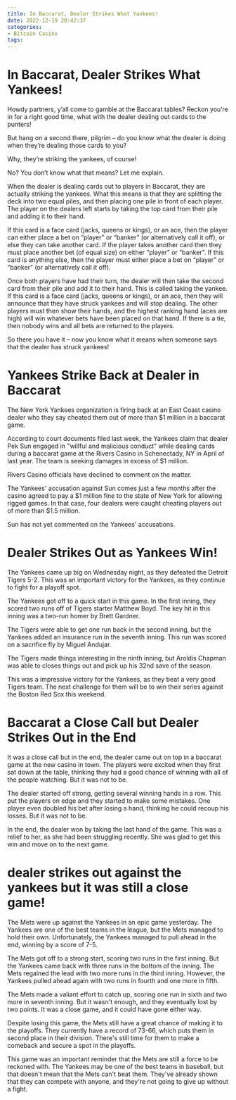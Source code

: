```yaml
---
title: In Baccarat, Dealer Strikes What Yankees!
date: 2022-12-19 20:42:37
categories:
- Bitcoin Casino
tags:
---
```



#  In Baccarat, Dealer Strikes What Yankees!

Howdy partners, y’all come to gamble at the Baccarat tables? Reckon you’re in for a right good time, what with the dealer dealing out cards to the punters!

But hang on a second there, pilgrim – do you know what the dealer is doing when they’re dealing those cards to you?

Why, they’re striking the yankees, of course!

No? You don’t know what that means? Let me explain.

When the dealer is dealing cards out to players in Baccarat, they are actually striking the yankees. What this means is that they are splitting the deck into two equal piles, and then placing one pile in front of each player. The player on the dealers left starts by taking the top card from their pile and adding it to their hand.

If this card is a face card (jacks, queens or kings), or an ace, then the player can either place a bet on “player” or “banker” (or alternatively call it off), or else they can take another card. If the player takes another card then they must place another bet (of equal size) on either “player” or “banker”. If this card is anything else, then the player must either place a bet on “player” or “banker” (or alternatively call it off).

Once both players have had their turn, the dealer will then take the second card from their pile and add it to their hand. This is called taking the yankee. If this card is a face card (jacks, queens or kings), or an ace, then they will announce that they have struck yankees and will stop dealing. The other players must then show their hands, and the highest ranking hand (aces are high) will win whatever bets have been placed on that hand. If there is a tie, then nobody wins and all bets are returned to the players.

So there you have it – now you know what it means when someone says that the dealer has struck yankees!

#  Yankees Strike Back at Dealer in Baccarat

The New York Yankees organization is firing back at an East Coast casino dealer who they say cheated them out of more than $1 million in a baccarat game.

According to court documents filed last week, the Yankees claim that dealer Pek Sun engaged in "willful and malicious conduct" while dealing cards during a baccarat game at the Rivers Casino in Schenectady, NY in April of last year. The team is seeking damages in excess of $1 million.

Rivers Casino officials have declined to comment on the matter.

The Yankees' accusation against Sun comes just a few months after the casino agreed to pay a $1 million fine to the state of New York for allowing rigged games. In that case, four dealers were caught cheating players out of more than $1.5 million.

Sun has not yet commented on the Yankees' accusations.

#  Dealer Strikes Out as Yankees Win!

The Yankees came up big on Wednesday night, as they defeated the Detroit Tigers 5-2. This was an important victory for the Yankees, as they continue to fight for a playoff spot.

The Yankees got off to a quick start in this game. In the first inning, they scored two runs off of Tigers starter Matthew Boyd. The key hit in this inning was a two-run homer by Brett Gardner.

The Tigers were able to get one run back in the second inning, but the Yankees added an insurance run in the seventh inning. This run was scored on a sacrifice fly by Miguel Andujar.

The Tigers made things interesting in the ninth inning, but Aroldis Chapman was able to closes things out and pick up his 32nd save of the season.

This was a impressive victory for the Yankees, as they beat a very good Tigers team. The next challenge for them will be to win their series against the Boston Red Sox this weekend.

#  Baccarat a Close Call but Dealer Strikes Out in the End

It was a close call but in the end, the dealer came out on top in a baccarat game at the new casino in town. The players were excited when they first sat down at the table, thinking they had a good chance of winning with all of the people watching. But it was not to be.

The dealer started off strong, getting several winning hands in a row. This put the players on edge and they started to make some mistakes. One player even doubled his bet after losing a hand, thinking he could recoup his losses. But it was not to be.

In the end, the dealer won by taking the last hand of the game. This was a relief to her, as she had been struggling recently. She was glad to get this win and move on to the next game.

#   dealer strikes out against the yankees but it was still a close game!

The Mets were up against the Yankees in an epic game yesterday. The Yankees are one of the best teams in the league, but the Mets managed to hold their own. Unfortunately, the Yankees managed to pull ahead in the end, winning by a score of 7-5.

The Mets got off to a strong start, scoring two runs in the first inning. But the Yankees came back with three runs in the bottom of the inning. The Mets regained the lead with two more runs in the third inning. However, the Yankees pulled ahead again with two runs in fourth and one more in fifth.

The Mets made a valiant effort to catch up, scoring one run in sixth and two more in seventh inning. But it wasn't enough, and they eventually lost by two points. It was a close game, and it could have gone either way.

Despite losing this game, the Mets still have a great chance of making it to the playoffs. They currently have a record of 73-66, which puts them in second place in their division. There's still time for them to make a comeback and secure a spot in the playoffs.

This game was an important reminder that the Mets are still a force to be reckoned with. The Yankees may be one of the best teams in baseball, but that doesn't mean that the Mets can't beat them. They've already shown that they can compete with anyone, and they're not going to give up without a fight.
